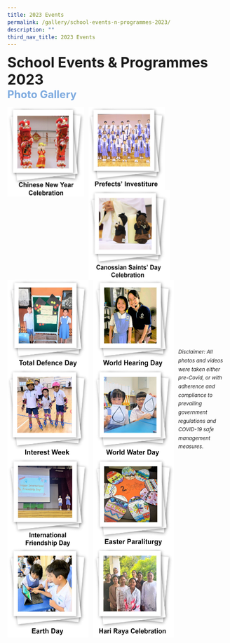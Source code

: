 ```yaml
---
title: 2023 Events
permalink: /gallery/school-events-n-programmes-2023/
description: ""
third_nav_title: 2023 Events
---
```

<font size="6"><b>School Events &amp; Programmes 2023</b></font><br>
<font size="5" color="#7daadf"><b>Photo Gallery</b></font>


<center>

<p><a href="https://www.canossacatholicpri.moe.edu.sg/gallery/school-events-n-programmes-2023/Chinese-New-Year-Celebration/"><img src="/images/Our%20Stories/2023/CNY%20Celebrations%20-%20Cover%20Photo.jpg" style="width:175px;height:205px;margin-right:10px;" align="left"></a></p>

	
<p><a href="https://www.canossacatholicpri.moe.edu.sg/gallery/school-events-n-programmes-2023/Prefects-Investiture/"><img src="/images/Our%20Stories/2023/Prefects%20Investiture%20-%20Cover%20Photo.jpg" style="width:175px;height:190px;margin-right:10px;" align="left"></a></p>
	

<p><a href="https://www.canossacatholicpri.moe.edu.sg/gallery/school-events-n-programmes-2023/Canossian-Saints-Day-Celebration/"><img src="/images/Our%20Stories/2023/Canossian%20Saints%20Day%20Celebration%20-%20Cover%20Photo.jpg" style="width:185px;height:204px;margin-right:10px;" align="left"></a></p>
	
<br><br><br><br><br><br>
	
<p><a href="https://www.canossacatholicpri.moe.edu.sg/our-stories/2023-events/totaldefenceday//"><img src="/images/Our%20Stories/2023/total%20defence%20day%20-%20cover%20photo.JPG" style="width:185px;height:204px;margin-right:10px;" align="left"></a></p>
	

<p><a href="https://www.canossacatholicpri.moe.edu.sg/our-stories/2023-events/worldhearingday/"><img src="/images/Our%20Stories/2023/world%20hearing%20day%20-%20cover%20photo.JPG" style="width:185px;height:204px;margin-right:10px;" align="left"></a></p>


<p><a href="https://www.canossacatholicpri.moe.edu.sg/our-stories/2023-events/interestweek/"><img src="/images/Our%20Stories/2023/interest%20week%20-%20cover%20photo.JPG" style="width:185px;height:204px;margin-right:10px;" align="left"></a></p>
	
	
<br><br><br><br><br><br>	

	
<p><a href="https://www.canossacatholicpri.moe.edu.sg/our-stories/2023-events/worldwaterday/"><img src="/images/Our%20Stories/2023/world%20water%20day%20-%20cover%20photo.JPG" style="width:185px;height:204px;margin-right:10px;" align="left"></a></p>


<p><a href="https://www.canossacatholicpri.moe.edu.sg/our-stories/2023-events/internationalfriendshipday/"><img src="/images/Our%20Stories/2023/international%20friendship%20day%20-%20cover%20photo.JPG" style="width:185px;height:204px;margin-right:10px;" align="left"></a></p>


<p><a href="https://www.canossacatholicpri.moe.edu.sg/our-stories/2023-events/easterparaliturgy/"><img src="/images/Our%20Stories/2023/easter%20paraliturgy%20%20-%20cover%20photo.JPG" style="width:185px;height:204px;margin-right:10px;" align="left"></a></p>

	
<br><br><br><br><br><br>	


<p><a href="https://www.canossacatholicpri.moe.edu.sg/our-stories/2023-events/earthday//"><img src="/images/Our%20Stories/2023/earth%20day%20-%20cover%20photo.JPG" style="width:185px;height:204px;margin-right:10px;" align="left"></a></p>


<p><a href="https://www.canossacatholicpri.moe.edu.sg/our-stories/2023-events/harirayacelebration/"><img src="/images/Our%20Stories/2023/hari%20raya%20celebration%20-%20cover%20photo.JPG" style="width:185px;height:204px;margin-right:10px;" align="left"></a></p>


	
</center>


<br><br><br><br><br><br><br><br><br><br><br><br>
<sup><em>Disclaimer: All photos and videos were taken either pre-Covid, or with adherence and compliance to prevailing government regulations and COVID-19 safe management measures.</em></sup>